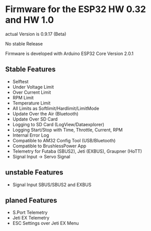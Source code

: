 # Firmware for the ESP32 HW 0.32 and HW 1.0

actual Version is 0.9.17 (Beta)

No stable Release

Firmware is developed with Arduino ESP32 Core Version 2.0.1

## Stable Features
- Selftest
- Under Voltage Limit
- Over Current Limit
- RPM Limit
- Temperature Limit
- All Limits as Softlimit/Hardlimit/LimitMode
- Update Over the Air (Bluetooth)
- Update Over SD Card
- Logging to SD Card (LogView/Dataexplorer)
- Logging Start/Stop with Time, Throttle, Current, RPM
- Internal Error Log
- Compatible to AM32 Config Tool (USB/Bluetooth)
- Compatible to BrushlessPower App
- Telemetry for Futaba (SBUS2), Jeti (EXBUS), Graupner (HoTT)
- Signal Input -> Servo Signal


## unstable Features
- Signal Input SBUS/SBUS2 and EXBUS

## planed Features
- S.Port Telemetry
- Jeti EX Telemetry
- ESC Settings over Jeti EX Menu
